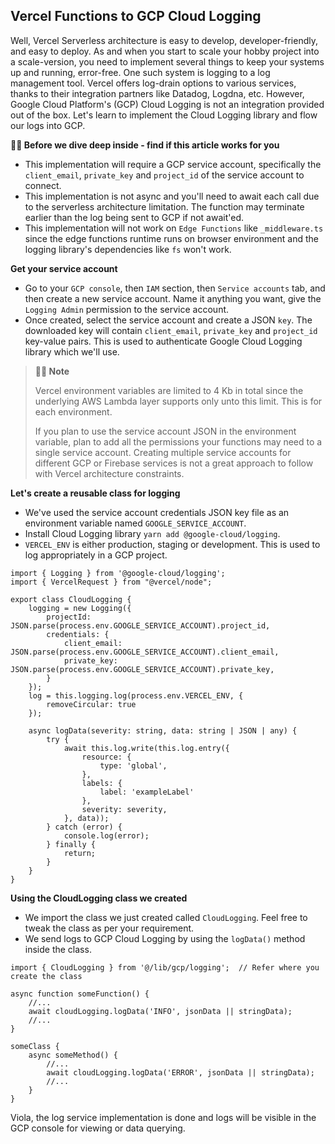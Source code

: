 ## Vercel Functions to GCP Cloud Logging

Well, Vercel Serverless architecture is easy to develop, developer-friendly, and easy to deploy. As and when you start to scale your hobby project into a scale-version, you need to implement several things to keep your systems up and running, error-free. One such system is logging to a log management tool. Vercel offers log-drain options to various services, thanks to their integration partners like Datadog, Logdna, etc. However, Google Cloud Platform's (GCP) Cloud Logging is not an integration provided out of the box. Let's learn to implement the Cloud Logging library and flow our logs into GCP.

**✋🏼 Before we dive deep inside - find if this article works for you**

- This implementation will require a GCP service account, specifically the `client_email`, `private_key` and `project_id` of the service account to connect.
- This implementation is not async and you'll need to await each call due to the serverless architecture limitation. The function may terminate earlier than the log being sent to GCP if not await'ed.
- This implementation will not work on `Edge Functions` like `_middleware.ts` since the edge functions runtime runs on browser environment and the logging library's dependencies like `fs` won't work.

**Get your service account**

- Go to your `GCP console`, then `IAM` section, then `Service accounts` tab, and then create a new service account. Name it anything you want, give the `Logging Admin` permission to the service account.
- Once created, select the service account and create a JSON `key`. The downloaded key will contain `client_email`, `private_key` and `project_id` key-value pairs. This is used to authenticate Google Cloud Logging library which we'll use.

> **✋🏼 Note**
>
> Vercel environment variables are limited to 4 Kb in total since the underlying AWS Lambda layer supports only unto this limit. This is for each environment.
>
>If you plan to use the service account JSON in the environment variable, plan to add all the permissions your functions may need to a single service account. Creating multiple service accounts for different GCP or Firebase services is not a great approach to follow with Vercel architecture constraints.

**Let's create a reusable class for logging**

- We've used the service account credentials JSON key file as an environment variable named `GOOGLE_SERVICE_ACCOUNT`.
- Install Cloud Logging library `yarn add @google-cloud/logging`.
- `VERCEL_ENV` is either production, staging or development. This is used to log appropriately in a GCP project.

```
import { Logging } from '@google-cloud/logging';
import { VercelRequest } from "@vercel/node";

export class CloudLogging {
    logging = new Logging({
        projectId: JSON.parse(process.env.GOOGLE_SERVICE_ACCOUNT).project_id,
        credentials: {
            client_email: JSON.parse(process.env.GOOGLE_SERVICE_ACCOUNT).client_email,
            private_key: JSON.parse(process.env.GOOGLE_SERVICE_ACCOUNT).private_key,
        }
    });
    log = this.logging.log(process.env.VERCEL_ENV, {
        removeCircular: true
    });

    async logData(severity: string, data: string | JSON | any) {
        try {
            await this.log.write(this.log.entry({
                resource: {
                    type: 'global',
                },
                labels: {
                    label: 'exampleLabel'
                },
                severity: severity,
            }, data));
        } catch (error) {
            console.log(error);
        } finally {
            return;
        }
    }
}
``` 

**Using the CloudLogging class we created**

- We import the class we just created called `CloudLogging`. Feel free to tweak the class as per your requirement.
- We send logs to GCP Cloud Logging by using the `logData()` method inside the class.

```
import { CloudLogging } from '@/lib/gcp/logging';  // Refer where you create the class

async function someFunction() {
    //...
    await cloudLogging.logData('INFO', jsonData || stringData);
    //...
}

someClass {
    async someMethod() {
        //...
        await cloudLogging.logData('ERROR', jsonData || stringData);
        //...
    }
}
```

Viola, the log service implementation is done and logs will be visible in the GCP console for viewing or data querying.



